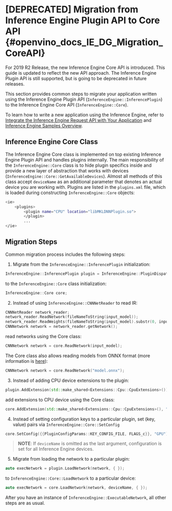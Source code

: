 [DEPRECATED] Migration from Inference Engine Plugin API to Core API {#openvino_docs_IE_DG_Migration_CoreAPI}
===============================

For 2019 R2 Release, the new Inference Engine Core API is introduced. This guide is updated to reflect the new API approach. The Inference Engine Plugin API is still supported, but is going to be deprecated in future releases.

This section provides common steps to migrate your application written using the Inference Engine Plugin API (`InferenceEngine::InferencePlugin`) to the Inference Engine Core API (`InferenceEngine::Core`). 

To learn how to write a new application using the Inference Engine, refer to [Integrate the Inference Engine Request API with Your Application](Integrate_with_customer_application_new_API.md) and [Inference Engine Samples Overview](Samples_Overview.md).

## Inference Engine Core Class

The Inference Engine Core class is implemented on top existing Inference Engine Plugin API and handles plugins internally. 
The main responsibility of the `InferenceEngine::Core` class is to hide plugin specifics inside and provide a new layer of abstraction that works with devices (`InferenceEngine::Core::GetAvailableDevices`). Almost all methods of this class accept `deviceName` as an additional parameter that denotes an actual device you are working with. Plugins are listed in the `plugins.xml` file, which is loaded during constructing `InferenceEngine::Core` objects:

```bash
<ie>
    <plugins>
        <plugin name="CPU" location="libMKLDNNPlugin.so">
        </plugin>
        ...
</ie>
```

## Migration Steps

Common migration process includes the following steps:

1. Migrate from the `InferenceEngine::InferencePlugin` initialization:
```cpp
InferenceEngine::InferencePlugin plugin = InferenceEngine::PluginDispatcher({ FLAGS_pp }).getPluginByDevice(FLAGS_d);
```
to the `InferenceEngine::Core` class initialization:
```cpp
InferenceEngine::Core core;
```

2. Instead of using `InferenceEngine::CNNNetReader` to read IR:
```cpp
CNNNetReader network_reader;
network_reader.ReadNetwork(fileNameToString(input_model));
network_reader.ReadWeights(fileNameToString(input_model).substr(0, input_model.size() - 4) + ".bin");
CNNNetwork network = network_reader.getNetwork();
```
read networks using the Core class:
```cpp
CNNNetwork network = core.ReadNetwork(input_model);
```
The Core class also allows reading models from ONNX format (more information is [here](./ONNX_Supported_Ops.md)):
```cpp
CNNNetwork network = core.ReadNetwork("model.onnx");
```

3. Instead of adding CPU device extensions to the plugin:
```cpp
plugin.AddExtension(std::make_shared<Extensions::Cpu::CpuExtensions>());
```
add extensions to CPU device using the Core class:
```cpp
core.AddExtension(std::make_shared<Extensions::Cpu::CpuExtensions>(), "CPU");
```

4. Instead of setting configuration keys to a particular plugin, set (key, value) pairs via `InferenceEngine::Core::SetConfig`
```cpp
core.SetConfig({{PluginConfigParams::KEY_CONFIG_FILE, FLAGS_c}}, "GPU");
```
> **NOTE**: If `deviceName` is omitted as the last argument, configuration is set for all Inference Engine devices.

5. Migrate from loading the network to a particular plugin:
```cpp
auto execNetwork = plugin.LoadNetwork(network, { });
```
to `InferenceEngine::Core::LoadNetwork` to a particular device:
```cpp
auto execNetwork = core.LoadNetwork(network, deviceName, { });
```

After you have an instance of `InferenceEngine::ExecutableNetwork`, all other steps are as usual.
